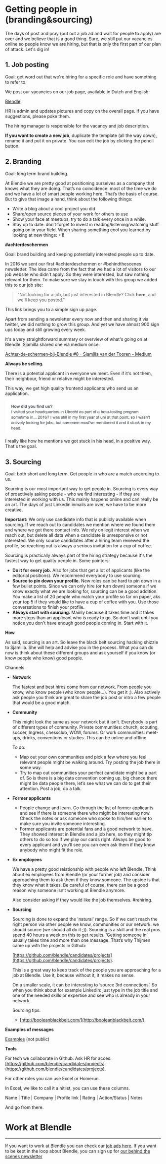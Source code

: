 # Getting people in (branding&sourcing)

The days of post and pray (put out a job ad and wait for people to apply) are over and we believe that is a good thing. Sure, we still put our vacancies online so people know we are hiring, but that is only the first part of our plan of attack. Let's dig in!

## 1. Job posting

Goal: get word out that we're hiring for a specific role and have something to refer to.

We post our vacancies on our job page, available in Dutch and English:

[Blendle](https://blendle.homerun.co/)

HR is admin and updates pictures and copy on the overall page. If you have suggestions, please poke them. 

The hiring manager is responsible for the vacancy and job description.

**If you want to create a new job**, duplicate the template (all the way down), rename it and put it on private. You can edit the job by clicking the pencil button.

## 2. Branding

Goal: long term brand building.

At Blendle we are pretty good at positioning ourselves as a company that knows what they are doing. That’s no coincidence: most of the time we do and we have a lot of smart people working here. That’s the basis of course. But to give that image a hand, think about the following things:

- Write a blog about a cool project you did
- Share/open source pieces of your work for others to use
- Show your face at meetups, try to do a talk every once in a while.
- Stay up to date: don’t forget to invest in reading/listening/watching stuff going on in your field. When sharing something cool you learned by looking at new things: +1!

**#achterdeschermen**

Goal: brand building and keeping potentially interested people up to date.

In 2016 we sent our first #achterdeschermen or #behindthescenes newsletter. The idea came from the fact that we had a lot of visitors to our job website who didn't apply. So they were interested, but saw nothing relevant for them. To make sure we stay in touch with this group we added this to our job site:

> "Not looking for a job, but just interested in Blendle? Click **here**, and we'll keep you posted."
> 

This link brings you to a simple sign up page. 

Apart from sending a newsletter every now and then and sharing it via twitter, we did nothing to grow this group. And yet we have almost 900 sign ups today and still growing every week. 

It's a very straightforward summary or overview of what's going on at Blendle. Sjamilla shared one via medium once: 

[Achter-de-schermen-bij-Blendle #8 - Sjamilla van der Tooren - Medium](https://medium.com/@sjamillavdtooren/achter-de-schermen-bij-blendle-8-2cb3cc134d50)

**Always be selling.** 

There is a potential applicant in everyone we meet. Even if it's not them, their neighbour, friend or relative might be interested. 

This way, we get high quality frontend applicants who send us an application.

![](Getting%20people%20in%20(branding&sourcing)%20202cd9d360e881549bfbfb1b47ce0b12/Schermafbeelding2018-07-09om06.43.15.png)

I really like how he mentions we got stuck in his head, in a positive way. That's the goal.

## 3. Sourcing

Goal: both short and long term. Get people in who are a match according to us. 

Sourcing is our most important way to get people in. Sourcing is every way of proactively asking people - who we find interesting - if they are interested in working with us. This mainly happens online and can really be an art. The days of just Linkedin inmails are over, we have to be more creative.

**Important:** We only use candidate info that is publicly available when sourcing. If we reach out to candidates we mention where we found them and where we got there contact info. We rely on legit interest when we reach out, but delete all data when a candidate is unresponsive or not interested. We only source candidates after a hiring team reviewed the profile, so reaching out is always a serious invitation for a cup of coffee.

Sourcing is practically always part of the hiring strategy because it's the fastest way to get quality people in. Some pointers:

- **Do it for every job.** Also for jobs that get a lot of applicants (like the editorial positions). We recommend everybody to use sourcing.
- **Source to pin down your profile.** New roles can be hard to pin down in a few bullet points. Since we can only hire (or turn down) someone if we know exactly what we are looking for, sourcing can be a good addition. You make a list of 20 people who match your profile so far on paper, aks your top 5 if they would like to have a cup of coffee with you. Use those conversations to finish your profile.
- **Always start with sourcing.** Mainly because it takes time and it takes more steps than an applicant who is ready to go. So don't wait until you notice you don't have enough good people coming in. Start with it.

**How**

As said, sourcing is an art. So leave the black belt sourcing hacking shizzle to Sjamilla. She will help and advise you in the process. What you can do now is think about these different groups and ask yourself if you know (or know people who know) good people.

Channels

- **Network**
    
    The fastest and best hires come from our network. From people you know, who know people (who know people…). You get it ;). Also actively ask people you think are great to share the job post or intro a few people that would be a good match.
    
- **Community**
    
    This might look the same as your network but it isn’t. Everybody is part of different types of community. Private communities: church, scouting, soccer, Ingress, chessclub, WOW, forums. Or work communities: meet-ups, drinks, conventions or studies. This can be online and offline.
    
    To do:
    
    - Map out your own communities and pick a few where you feel relevant people might be walking around. Try posting the job there in some way.
    - Try to map out communities your perfect candidate might be a part of. So is there is a big data convention coming up, big chance there might be data people there, let’s see what we can do to get their attention. Post a job, do a talk.
- **Former applicants**
    - People change and learn. Go through the list of former applicants and see if there is someone there who might be interesting now. Check the notes or ask someone who spoke to him/her earlier to make sure you invite someone interesting.
    - Former applicants are potential fans and a good network to have. They showed interest in Blendle and a job here, so they might tip others to do so too if we play our cards right. Always be good to every applicant and you’ll see you can even ask them if they know anybody who might fit the role.
- **Ex employees**
    
    We have a pretty good relationship with people who left Blendle. Think about ex employees from Blendle (or your former job) and consider approaching them to ask them if they know someone. The upside is that they know what it takes. Be careful of course, there can be a good reason why someone isn’t working at Blendle anymore.
    
    Also consider asking if they would like the job themselves. #rehiring.
    
- **Sourcing**
    
    Sourcing is done to expand the 'natural' range. So if we can’t reach the right person via other people we know, communities or our network: we should source (we should all do it ;)). Sourcing is a skill and the real pros spend 40 hours a week on this to get results. ‘Getting someone in’ usually takes time and more than one message. That’s why Thijmen came up with the projects in Github: 
    
    [https://github.com/blendle/candidates/projects](https://github.com/blendle/candidates/projects).
    
    This is a great way to keep track of the people you are approaching for a job at Blendle. Use it, because without it, it makes no sense.
    
    On a smaller scale, it can be interesting to ‘source 3rd connections’. So when you think about for example Linkedin: just type in the job title and one of the needed skills or expertise and see who is already in your network.
    
    Sourcing tips:
    
    - [http://booleanblackbelt.com/](http://booleanblackbelt.com/)
    

**Examples of messages**

[Examples](https://www.notion.so/17846899d46d467daea10b62ccf564ff?pvs=21) (not public)

**Tools**

For tech we collaborate in Github. Ask HR for acces. [https://github.com/blendle/candidates/projects](https://github.com/blendle/candidates/projects).

For other roles you can use Excel or Homerun. 

In Excel, we like to call it a hitlist, you can use these columns.

Name | Title | Company | Profile link | Rating | Action/Status | Notes

And go from there.

# Work at Blendle

---

If you want to work at Blendle you can check our [job ads here](https://blendle.homerun.co/). If you want to be kept in the loop about Blendle, you can sign up for [our behind the scenes newsletter](https://blendle.homerun.co/yes-keep-me-posted/tr/apply?token=8092d4128c306003d97dd3821bad06f2)